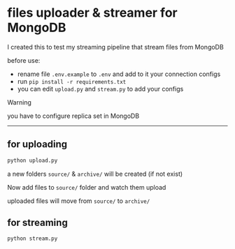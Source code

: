 # files uploader & streamer for MongoDB
I created this to test my streaming pipeline that stream files from MongoDB


before use:
- rename file `.env.example` to `.env` and add to it your connection configs
- run `pip install -r requirements.txt`
- you can edit `upload.py` and `stream.py` to add your configs

> [!warning]
> you have to configure replica set in MongoDB

---

## for uploading
```bash
python upload.py
```
a new folders `source/` & `archive/` will be created (if not exist)

Now add files to `source/` folder and watch them upload 

uploaded files will move from `source/` to `archive/`

## for streaming
```bash
python stream.py
```
